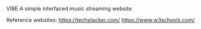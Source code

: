 VIBE
A simple interfaced music streaming website. 

Reference websites: 
https://techstacker.com/
https://www.w3schools.com/
